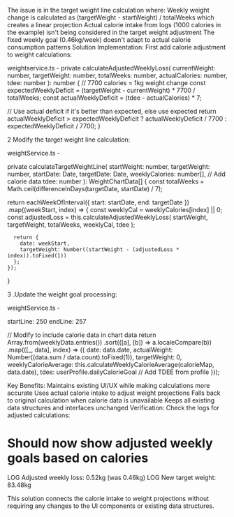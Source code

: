 The issue is in the target weight line calculation where:
Weekly weight change is calculated as (targetWeight - startWeight) / totalWeeks which creates a linear projection
Actual calorie intake from logs (1000 calories in the example) isn't being considered in the target weight adjustment
The fixed weekly goal (0.46kg/week) doesn't adapt to actual calorie consumption patterns
Solution Implementation:
First add calorie adjustment to weight calculations:


weightservice.ts - 
private calculateAdjustedWeeklyLoss(
  currentWeight: number,
  targetWeight: number,
  totalWeeks: number,
  actualCalories: number,
  tdee: number
): number {
  // 7700 calories = 1kg weight change
  const expectedWeeklyDeficit = (targetWeight - currentWeight) * 7700 / totalWeeks;
  const actualWeeklyDeficit = (tdee - actualCalories) * 7;
  
  // Use actual deficit if it's better than expected, else use expected
  return actualWeeklyDeficit > expectedWeeklyDeficit ? 
    actualWeeklyDeficit / 7700 :
    expectedWeeklyDeficit / 7700;
}

2 Modify the target weight line calculation:

weightService.ts - 

private calculateTargetWeightLine(
  startWeight: number,
  targetWeight: number,
  startDate: Date,
  targetDate: Date,
  weeklyCalories: number[], // Add calorie data
  tdee: number
): WeightChartData[] {
  const totalWeeks = Math.ceil(differenceInDays(targetDate, startDate) / 7);
  
  return eachWeekOfInterval({ start: startDate, end: targetDate })
    .map((weekStart, index) => {
      const weeklyCal = weeklyCalories[index] || 0;
      const adjustedLoss = this.calculateAdjustedWeeklyLoss(
        startWeight, 
        targetWeight,
        totalWeeks,
        weeklyCal,
        tdee
      );
      
      return {
        date: weekStart,
        targetWeight: Number((startWeight - (adjustedLoss * index)).toFixed(1))
      };
    });
}

3 .Update the weight goal processing:

weightService.ts - 

startLine: 250
endLine: 257

// Modify to include calorie data in chart data
return Array.from(weeklyData.entries())
  .sort(([a], [b]) => a.localeCompare(b))
  .map(([_, data], index) => ({
    date: data.date,
    actualWeight: Number((data.sum / data.count).toFixed(1)),
    targetWeight: 0,
    weeklyCalorieAverage: this.calculateWeeklyCalorieAverage(calorieMap, data.date),
    tdee: userProfile.dailyCalorieGoal // Add TDEE from profile
  }));

  Key Benefits:
Maintains existing UI/UX while making calculations more accurate
Uses actual calorie intake to adjust weight projections
Falls back to original calculation when calorie data is unavailable
Keeps all existing data structures and interfaces unchanged
Verification:
Check the logs for adjusted calculations:

# Should now show adjusted weekly goals based on calories
LOG  Adjusted weekly loss: 0.52kg (was 0.46kg) 
LOG  New target weight: 83.48kg

This solution connects the calorie intake to weight projections without requiring any changes to the UI components or existing data structures.
